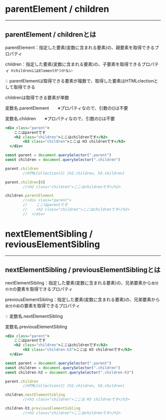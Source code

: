 # parentElement / children

---

## parentElement / childrenとは

parentElement：指定した要素(変数に含まれる要素)の、親要素を取得できるプロパティ

children：指定した要素(変数に含まれる要素)の、子要素を取得できるプロパティ
`※childrenにはElementがつかない`

<aside>
💡 parentElementは取得できる要素が複数で、取得した要素はHTMLclectionとして取得できる

childrenは取得できる要素が単数

変数名.parentElement　　※プロパティなので、引数の()は不要

変数名.children　　※プロパティなので、引数の()は不要

```jsx
<div class="parent">
    ここはparentです
    <h2 class="children">ここはchildrenです</h2>
		<h3 class="children">ここは H3 childrenです</h3>
  </div>

const parent = document.querySelector(".parent")
const children = document.querySelector(".children")

parent.children
		//HTMLCollection(2) [h2.children, h3.children]

parent.children[0]
		//<h2 class="children">ここはchildrenです</h2>

children.parentElement
		//<div class="parent">
		//    ここはparentです
		//    <h2 class="children">ここはchildrenです</h2>
		//  </div>
```

</aside>

# nextElementSibling / reviousElementSibling

---

## nextElementSibling / previousElementSiblingとは

nextElementSibling：指定した要素(変数に含まれる要素)の、兄弟要素から`自分の次`の要素を取得できるプロパティ

previousElementSibling：指定した要素(変数に含まれる要素)の、兄弟要素から`自分の前`の要素を取得できるプロパティ

<aside>
💡 変数名.nextElementSibling

変数名.previousElementSibling

</aside>

```jsx
<div class="parent">
    ここはparentです
    <h2 class="children">ここはchildrenです</h2>
		<h3 class="children-h3">ここは H3 childrenです</h3>
  </div>

const parent = document.querySelector(".parent")
const children = document.querySelector(".children")
const children-h3 = document.querySelector(".children-h3")

parent.children
		//HTMLCollection(2) [h2.children, h3.children]

children.nextElementSibling
		//<h3 class="children">ここは H3 childrenです</h3>

children-h3.previousElementSibling
		//<h2 class="children">ここはchildrenです</h2>
```

